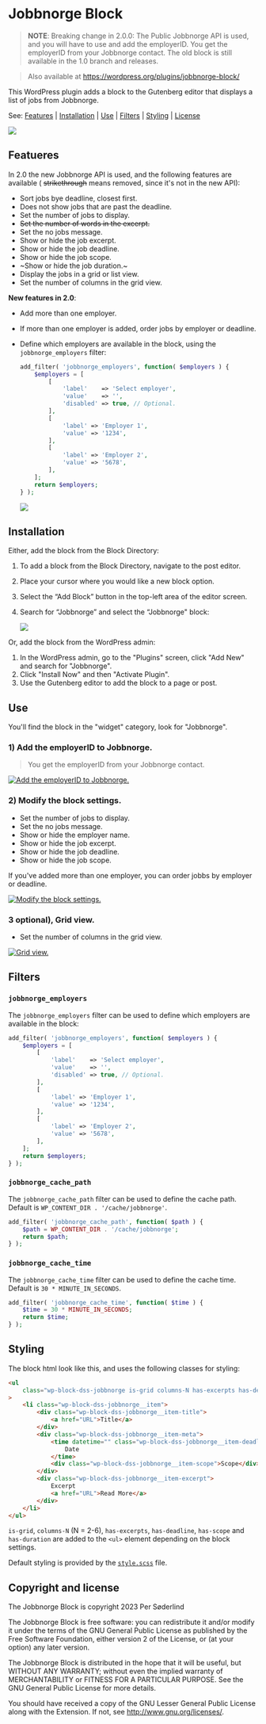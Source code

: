 # Jobbnorge Block

> **NOTE**: Breaking change in 2.0.0: The Public Jobbnorge API is used, and you will have to use and add the employerID. You get the employerID from your Jobbnorge contact.  The old block is still available in the 1.0 branch and releases.

> Also available at https://wordpress.org/plugins/jobbnorge-block/

This WordPress plugin adds a block to the Gutenberg editor that displays a list of jobs from Jobbnorge.

See: [Features](#features) | [Installation](#installation) | [Use](#use) | [Filters](#filters) | [Styling](#styling) | [License](#license)


<img src=".wordpress-org/jobbnorge.gif">

## Featueres

In 2.0 the new Jobbnorge API is used, and the following features are available ( ~~strikethrough~~ means removed, since it's not in the new API):

-   Sort jobs bye deadline, closest first.
-   Does not show jobs that are past the deadline.
-   Set the number of jobs to display.
-   ~~Set the number of words in the excerpt.~~
-   Set the no jobs message.
-   Show or hide the job excerpt.
-   Show or hide the job deadline.
-   Show or hide the job scope.
-   ~Show or hide the job duration.~
-   Display the jobs in a grid or list view.
-   Set the number of columns in the grid view.

**New features in 2.0**:
- Add more than one employer.
- If more than one employer is added, order jobs by employer or deadline.
- Define which employers are available in the block, using the `jobbnorge_employers` filter:

	```php
	add_filter( 'jobbnorge_employers', function( $employers ) {
		$employers = [
			[
				'label'    => 'Select employer',
				'value'    => '',
				'disabled' => true, // Optional.
			],
			[
				'label' => 'Employer 1',
				'value' => '1234',
			],
			[
				'label' => 'Employer 2',
				'value' => '5678',
			],
		];
		return $employers;
	} );
	```
	<img src=".wordpress-org/screenshot-5.png">

## Installation

Either, add the block from the Block Directory:

1. To add a block from the Block Directory, navigate to the post editor. 
1. Place your cursor where you would like a new block option. 
1. Select the “Add Block” button in the top-left area of the editor screen. 
1. Search for “Jobbnorge” and select the “Jobbnorge" block:

	<img src=".wordpress-org/screenshot-1.png">

Or, add the block from the WordPress admin:
1. In the WordPress admin, go to the "Plugins" screen, click "Add New" and search for "Jobbnorge".
1. Click "Install Now" and then "Activate Plugin".
1. Use the Gutenberg editor to add the block to a page or post.

## Use

You'll find the block in the "widget" category, look for "Jobbnorge".

### 1) Add the employerID to Jobbnorge.

> You get the employerID from your Jobbnorge contact.

[![Add the employerID to Jobbnorge.](.wordpress-org/screenshot-2.png)](.wordpress-org/screenshot-2.png)


### 2) Modify the block settings.

-   Set the number of jobs to display.
-   Set the no jobs message.
-   Show or hide the employer name.
-   Show or hide the job excerpt.
-   Show or hide the job deadline.
-   Show or hide the job scope.

If you've added more than one employer, you can order jobbs by employer or deadline.

[![Modify the block settings.](.wordpress-org/screenshot-3.png)](.wordpress-org/screenshot-3.png)

### 3 optional), Grid view.

-   Set the number of columns in the grid view.

[![Grid view.](.wordpress-org/screenshot-4.png)](.wordpress-org/screenshot-4.png)


## Filters

### `jobbnorge_employers`

The `jobbnorge_employers` filter can be used to define which employers are available in the block: 

```php
add_filter( 'jobbnorge_employers', function( $employers ) {
	$employers = [
		[
			'label'    => 'Select employer',
			'value'    => '',
			'disabled' => true, // Optional.
		],
		[
			'label' => 'Employer 1',
			'value' => '1234',
		],
		[
			'label' => 'Employer 2',
			'value' => '5678',
		],
	];
	return $employers;
} );
```

### `jobbnorge_cache_path`

The `jobbnorge_cache_path` filter can be used to define the cache path. Default is `WP_CONTENT_DIR . '/cache/jobbnorge'`.

```php
add_filter( 'jobbnorge_cache_path', function( $path ) {
	$path = WP_CONTENT_DIR . '/cache/jobbnorge';
	return $path;
} );
```

### `jobbnorge_cache_time`

The `jobbnorge_cache_time` filter can be used to define the cache time. Default is `30 * MINUTE_IN_SECONDS`.

```php
add_filter( 'jobbnorge_cache_time', function( $time ) {
	$time = 30 * MINUTE_IN_SECONDS;
	return $time;
} );
```

## Styling

The block html look like this, and uses the following classes for styling:

```html
<ul
	class="wp-block-dss-jobbnorge is-grid columns-N has-excerpts has-deadline has-scope has-duration"
>
	<li class="wp-block-dss-jobbnorge__item">
		<div class="wp-block-dss-jobbnorge__item-title">
			<a href="URL">Title</a>
		</div>
		<div class="wp-block-dss-jobbnorge__item-meta">
			<time datetime="" class="wp-block-dss-jobbnorge__item-deadline">
				Date
			</time>
			<div class="wp-block-dss-jobbnorge__item-scope">Scope</div>
		</div>
		<div class="wp-block-dss-jobbnorge__item-excerpt">
			Excerpt
			<a href="URL">Read More</a>
		</div>
	</li>
</ul>
```

`is-grid`, `columns-N` (N = 2-6), `has-excerpts`, `has-deadline`, `has-scope` and `has-duration` are added to the `<ul>` element depending on the block settings.

Default styling is provided by the [`style.scss`](src/style.scss) file.


## Copyright and license

The Jobbnorge Block is copyright 2023 Per Søderlind

The Jobbnorge Block is free software: you can redistribute it and/or modify it under the terms of the GNU General Public License as published by the Free Software Foundation, either version 2 of the License, or (at your option) any later version.

The Jobbnorge Block is distributed in the hope that it will be useful, but WITHOUT ANY WARRANTY; without even the implied warranty of MERCHANTABILITY or FITNESS FOR A PARTICULAR PURPOSE. See the GNU General Public License for more details.

You should have received a copy of the GNU Lesser General Public License along with the Extension. If not, see http://www.gnu.org/licenses/.
